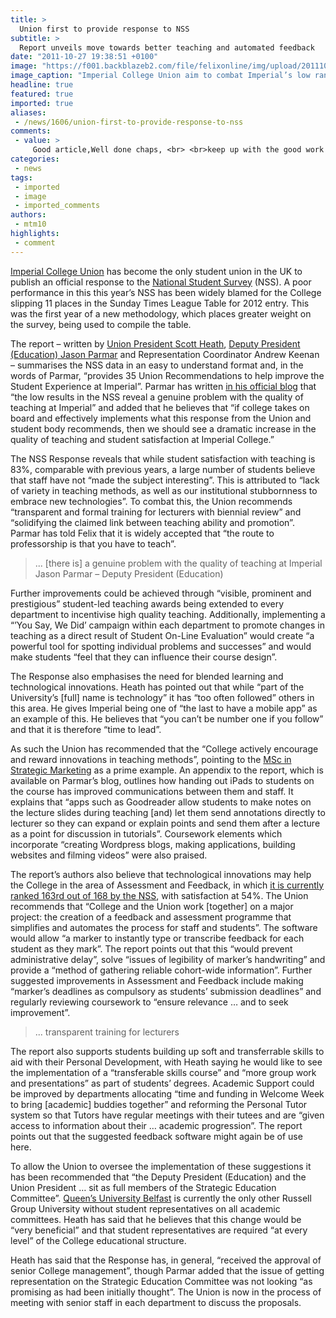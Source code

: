 ```yaml
---
title: >
  Union first to provide response to NSS
subtitle: >
  Report unveils move towards better teaching and automated feedback
date: "2011-10-27 19:38:51 +0100"
image: "https://f001.backblazeb2.com/file/felixonline/img/upload/201110272007-felix-img_6764.jpg"
image_caption: "Imperial College Union aim to combat Imperial’s low ranking for assessment and feedback in the NSS"
headline: true
featured: true
imported: true
aliases:
 - /news/1606/union-first-to-provide-response-to-nss
comments:
 - value: >
     Good article,Well done chaps, <br> <br>keep up with the good work
categories:
 - news
tags:
 - imported
 - image
 - imported_comments
authors:
 - mtm10
highlights:
 - comment
---
```


[Imperial College Union](http://www.imperialcollegeunion.org/) has become the only student union in the UK to publish an official response to the [National Student Survey](http://www.thestudentsurvey.com/) (NSS). A poor performance in this this year’s NSS has been widely blamed for the College slipping 11 places in the Sunday Times League Table for 2012 entry. This was the first year of a new methodology, which places greater weight on the survey, being used to compile the table.

The report – written by [Union President Scott Heath](http://www.union.ic.ac.uk/blogs/category/president/), [Deputy President (Education) Jason Parmar](http://www.union.ic.ac.uk/blogs/category/sabbs/dpe/) and Representation Coordinator Andrew Keenan – summarises the NSS data in an easy to understand format and, in the words of Parmar, “provides 35 Union Recommendations to help improve the Student Experience at Imperial”. Parmar has written [in his official blog](http://www.union.ic.ac.uk/blogs/category/sabbs/dpe/) that “the low results in the NSS reveal a genuine problem with the quality of teaching at Imperial” and added that he believes that “if college takes on board and effectively implements what this response from the Union and student body recommends, then we should see a dramatic increase in the quality of teaching and student satisfaction at Imperial College.”

The NSS Response reveals that while student satisfaction with teaching is 83%, comparable with previous years, a large number of students believe that staff have not “made the subject interesting”. This is attributed to “lack of variety in teaching methods, as well as our institutional stubbornness to embrace new technologies”. To combat this, the Union recommends “transparent and formal training for lecturers with biennial review” and “solidifying the claimed link between teaching ability and promotion”. Parmar has told Felix that it is widely accepted that “the route to professorship is that you have to teach”.

> ... [there is] a genuine problem with the quality of teaching at Imperial
> Jason Parmar – Deputy President (Education)

Further improvements could be achieved through “visible, prominent and prestigious” student-led teaching awards being extended to every department to incentivise high quality teaching. Additionally, implementing a “’You Say, We Did’ campaign within each department to promote changes in teaching as a direct result of Student On-Line Evaluation” would create “a powerful tool for spotting individual problems and successes” and would make students “feel that they can influence their course design”.

The Response also emphasises the need for blended learning and technological innovations. Heath has pointed out that while “part of the University’s [full] name is technology” it has “too often followed” others in this area. He gives Imperial being one of “the last to have a mobile app” as an example of this. He believes that “you can’t be number one if you follow” and that it is therefore “time to lead”.

As such the Union has recommended that the “College actively encourage and reward innovations in teaching methods”, pointing to the [MSc in Strategic Marketing](http://felixonline.co.uk/news/1464/business-school-hands-out-ipads-to-new-intake/) as a prime example. An appendix to the report, which is available on Parmar’s blog, outlines how handing out iPads to students on the course has improved communications between them and staff. It explains that “apps such as Goodreader allow students to make notes on the lecture slides during teaching [and) let them send annotations directly to lecturer so they can expand or explain points and send them after a lecture as a point for discussion in tutorials”. Coursework elements which incorporate “creating Wordpress blogs, making applications, building websites and filming videos” were also praised.

The report’s authors also believe that technological innovations may help the College in the area of Assessment and Feedback, in which [it is currently ranked 163rd out of 168 by the NSS](http://felixonline.co.uk/news/1467/student-satisfaction-hits-tables/), with satisfaction at 54%. The Union recommends that “College and the Union work [together] on a major project: the creation of a feedback and assessment programme that simplifies and automates the process for staff and students”. The software would allow “a marker to instantly type or transcribe feedback for each student as they mark”. The report points out that this “would prevent administrative delay”, solve “issues of legibility of marker’s handwriting” and provide a “method of gathering reliable cohort-wide information”. Further suggested improvements in Assessment and Feedback include making “marker’s deadlines as compulsory as students’ submission deadlines” and regularly reviewing coursework to “ensure relevance … and to seek improvement”.

> ... transparent training for lecturers

The report also supports students building up soft and transferrable skills to aid with their Personal Development, with Heath saying he would like to see the implementation of a “transferable skills course” and “more group work and presentations” as part of students’ degrees. Academic Support could be improved by departments allocating “time and funding in Welcome Week to bring [academic] buddies together” and reforming the Personal Tutor system so that Tutors have regular meetings with their tutees and are “given access to information about their … academic progression”. The report points out that the suggested feedback software might again be of use here.

To allow the Union to oversee the implementation of these suggestions it has been recommended that “the Deputy President (Education) and the Union President … sit as full members of the Strategic Education Committee”. [Queen’s University Belfast](http://www.qub.ac.uk/) is currently the only other Russell Group University without student representatives on all academic committees. Heath has said that he believes that this change would be “very beneficial” and that student representatives are required “at every level” of the College educational structure.

Heath has said that the Response has, in general, “received the approval of senior College management”, though Parmar added that the issue of getting representation on the Strategic Education Committee was not looking “as promising as had been initially thought”. The Union is now in the process of meeting with senior staff in each department to discuss the proposals.

